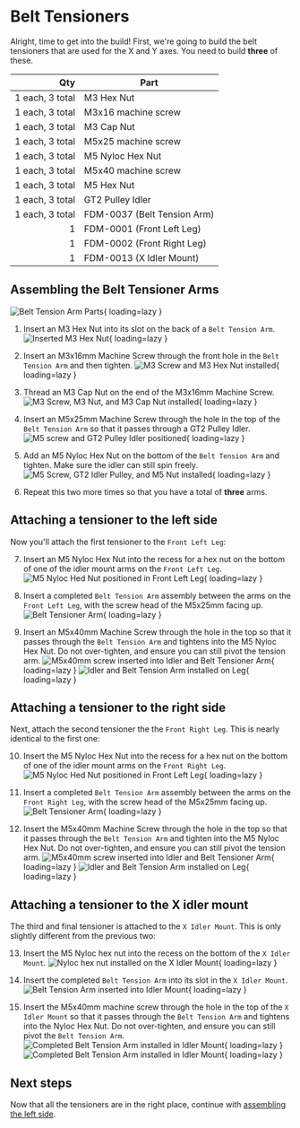 # Belt Tensioners

Alright, time to get into the build! First, we're going to build the belt tensioners that are used for the X and Y axes. You need to build **three** of these.

| Qty              | Part                          |
|-----------------:|-------------------------------|
| 1 each, 3 total  | M3 Hex Nut                    |
| 1 each, 3 total  | M3x16 machine screw           |
| 1 each, 3 total  | M3 Cap Nut                    |
| 1 each, 3 total  | M5x25 machine screw           |
| 1 each, 3 total  | M5 Nyloc Hex Nut              |
| 1 each, 3 total  | M5x40 machine screw           |
| 1 each, 3 total  | M5 Hex Nut                    |
| 1 each, 3 total  | GT2 Pulley Idler              |
| 1 each, 3 total  | FDM-0037 (Belt Tension Arm)   |
| 1                | FDM-0001 (Front Left Leg)     |
| 1                | FDM-0002 (Front Right Leg)    |
| 1                | FDM-0013 (X Idler Mount)      |

## Assembling the Belt Tensioner Arms

![Belt Tension Arm Parts](images/1-belt-tension-arm-parts.jpg){ loading=lazy }

1. Insert an M3 Hex Nut into its slot on the back of a `Belt Tension Arm`.
  ![Inserted M3 Hex Nut](images/2-m3-nut-inserted.jpg){ loading=lazy }

1. Insert an M3x16mm Machine Screw through the front hole in the `Belt Tension Arm` and then tighten.
  ![M3 Screw and M3 Hex Nut installed](images/3-m3-bolt-inserted.png){ loading=lazy }

1. Thread an M3 Cap Nut on the end of the M3x16mm Machine Screw.
  ![M3 Screw, M3 Nut, and M3 Cap Nut installed](images/4-m3-cap-nut.jpg){ loading=lazy }

1. Insert an M5x25mm Machine Screw through the hole in the top of the `Belt Tension Arm` so that it passes through a GT2 Pulley Idler.
  ![M5 screw and GT2 Pulley Idler positioned](images/5-pulley.png){ loading=lazy }

1. Add an M5 Nyloc Hex Nut on the bottom of the `Belt Tension Arm` and tighten. Make sure the idler can still spin freely.
  ![M5 Screw, GT2 Idler Pulley, and M5 Nut installed](images/6-nyloc.jpg){ loading=lazy }

1. Repeat this two more times so that you have a total of **three** arms.

## Attaching a tensioner to the left side

Now you'll attach the first tensioner to the `Front Left Leg`:

7. Insert an M5 Nyloc Hex Nut into the recess for a hex nut on the bottom of one of the idler mount arms on the `Front Left Leg`.
  ![M5 Nyloc Hed Nut positioned in Front Left Leg](images/7-left-side-nut.png){ loading=lazy }

8. Insert a completed `Belt Tension Arm` assembly between the arms on the `Front Left Leg`, with the screw head of the M5x25mm facing up.
  ![Belt Tensioner Arm](images/8-left-side-arm.png){ loading=lazy }

9. Insert an M5x40mm Machine Screw through the hole in the top so that it passes through the `Belt Tension Arm` and tightens into the M5 Nyloc Hex Nut. Do not over-tighten, and ensure you can still pivot the tension arm.
  ![M5x40mm screw inserted into Idler and Belt Tensioner Arm](images/9-left-side-bolt.png){ loading=lazy }
  ![Idler and Belt Tension Arm installed on Leg](images/10-left-side-complete.jpg){ loading=lazy }

## Attaching a tensioner to the right side

Next, attach the second tensioner the the `Front Right Leg`. This is nearly identical to the first one:

10. Insert the M5 Nyloc Hex Nut into the recess for a hex nut on the bottom of one of the idler mount arms on the `Front Right Leg`.
    ![M5 Nyloc Hed Nut positioned in Front Left Leg](images/11-right-side-nut.png){ loading=lazy }

11. Insert a completed `Belt Tension Arm` assembly between the arms on the `Front Right Leg`, with the screw head of the M5x25mm facing up.
  ![Belt Tensioner Arm](images/12-right-side-arm.png){ loading=lazy }

12. Insert the M5x40mm Machine Screw through the hole in the top so that it passes through the `Belt Tension Arm` and tighten into the M5 Nyloc Hex Nut. Do not over-tighten, and ensure you can still pivot the tension arm.
  ![M5x40mm screw inserted into Idler and Belt Tensioner Arm](images/13-right-side-bolt.png){ loading=lazy }
  ![Idler and Belt Tension Arm installed on Leg](images/14-right-side-complete.jpg){ loading=lazy }

## Attaching a tensioner to the X idler mount

The third and final tensioner is attached to the `X Idler Mount`. This is only slightly different from the previous two:

13. Insert the M5 Nyloc hex nut into the recess on the bottom of the `X Idler Mount`.
  ![Nyloc hex nut installed on the X Idler Mount](images/15-x-nut.png){ loading=lazy }

14. Insert the completed `Belt Tension Arm` into its slot in the `X Idler Mount`.
  ![Belt Tension Arm inserted into Idler Mount](images/16-x-arm.jpg){ loading=lazy }

15. Insert the M5x40mm machine screw through the hole in the top of the `X Idler Mount` so that it passes through the `Belt Tension Arm` and tightens into the Nyloc Hex Nut.  Do not over-tighten, and ensure you can still pivot the `Belt Tension Arm`.
  ![Completed Belt Tension Arm installed in Idler Mount](images/17-x-complete.jpg){ loading=lazy }
  ![Completed Belt Tension Arm installed in Idler Mount](images/18-x-complete-alt.jpg){ loading=lazy }

## Next steps

Now that all the tensioners are in the right place, continue with [assembling the left side](../3-left-side/index.md).
